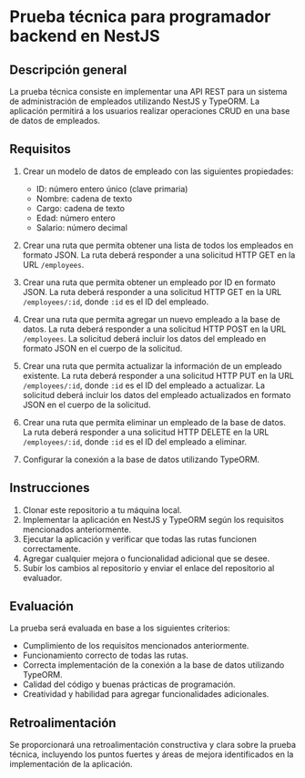 
# Prueba técnica para programador backend en NestJS

## Descripción general

La prueba técnica consiste en implementar una API REST para un sistema de administración de empleados utilizando NestJS y TypeORM. La aplicación permitirá a los usuarios realizar operaciones CRUD en una base de datos de empleados.

## Requisitos

1.  Crear un modelo de datos de empleado con las siguientes propiedades:
    
    -   ID: número entero único (clave primaria)
    -   Nombre: cadena de texto
    -   Cargo: cadena de texto
    -   Edad: número entero
    -   Salario: número decimal
2.  Crear una ruta que permita obtener una lista de todos los empleados en formato JSON. La ruta deberá responder a una solicitud HTTP GET en la URL `/employees`.
    
3.  Crear una ruta que permita obtener un empleado por ID en formato JSON. La ruta deberá responder a una solicitud HTTP GET en la URL `/employees/:id`, donde `:id` es el ID del empleado.
    
4.  Crear una ruta que permita agregar un nuevo empleado a la base de datos. La ruta deberá responder a una solicitud HTTP POST en la URL `/employees`. La solicitud deberá incluir los datos del empleado en formato JSON en el cuerpo de la solicitud.
    
5.  Crear una ruta que permita actualizar la información de un empleado existente. La ruta deberá responder a una solicitud HTTP PUT en la URL `/employees/:id`, donde `:id` es el ID del empleado a actualizar. La solicitud deberá incluir los datos del empleado actualizados en formato JSON en el cuerpo de la solicitud.
    
6.  Crear una ruta que permita eliminar un empleado de la base de datos. La ruta deberá responder a una solicitud HTTP DELETE en la URL `/employees/:id`, donde `:id` es el ID del empleado a eliminar.
    
7.  Configurar la conexión a la base de datos utilizando TypeORM.
    

## Instrucciones

1.  Clonar este repositorio a tu máquina local.
2.  Implementar la aplicación en NestJS y TypeORM según los requisitos mencionados anteriormente.
3.  Ejecutar la aplicación y verificar que todas las rutas funcionen correctamente.
4.  Agregar cualquier mejora o funcionalidad adicional que se desee.
5.  Subir los cambios al repositorio y enviar el enlace del repositorio al evaluador.

## Evaluación

La prueba será evaluada en base a los siguientes criterios:

-   Cumplimiento de los requisitos mencionados anteriormente.
-   Funcionamiento correcto de todas las rutas.
-   Correcta implementación de la conexión a la base de datos utilizando TypeORM.
-   Calidad del código y buenas prácticas de programación.
-   Creatividad y habilidad para agregar funcionalidades adicionales.

## Retroalimentación

Se proporcionará una retroalimentación constructiva y clara sobre la prueba técnica, incluyendo los puntos fuertes y áreas de mejora identificados en la implementación de la aplicación.
